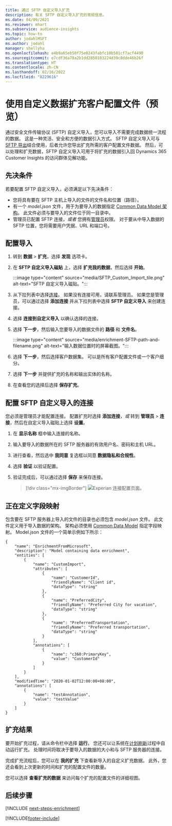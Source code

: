 ```yaml
---
title: 通过 SFTP 自定义导入扩充
description: 有关 SFTP 自定义导入扩充的常规信息。
ms.date: 04/09/2021
ms.reviewer: mhart
ms.subservice: audience-insights
ms.topic: how-to
author: jodahlMSFT
ms.author: jodahl
manager: shellyha
ms.openlocfilehash: e4b9a65eb50f75e0243fabfc10b501cf7acf4490
ms.sourcegitcommit: e7cdf36a78a2b1dd2850183224d39c8dde46b26f
ms.translationtype: HT
ms.contentlocale: zh-CN
ms.lasthandoff: 02/16/2022
ms.locfileid: "8229616"
---
```

# <a name="enrich-customer-profiles-with-custom-data-preview"></a>使用自定义数据扩充客户配置文件（预览）

通过安全文件传输协议 (SFTP) 自定义导入，您可以导入不需要完成数据统一流程的数据。 这是一种灵活、安全和方便的数据引入方式。 SFTP 自定义导入可与 [SFTP 导出](export-sftp.md)结合使用，后者允许您导出扩充所需的客户配置文件数据。 然后，可以处理和扩充数据，SFTP 自定义导入可用于将扩充的数据引入回 Dynamics 365 Customer Insights 的访问群体见解功能。

## <a name="prerequisites"></a>先决条件

若要配置 SFTP 自定义导入，必须满足以下先决条件：

- 您将具有要在 SFTP 主机上导入的文件的文件名和位置（路径）。
- 有一个 *model.json* 文件，用于为要导入的数据指定 [Common Data Model 架构](/common-data-model/)。 此文件必须与要导入的文件位于同一目录中。
- 管理员已配置 SFTP 连接，*或者* 您拥有[管理员](permissions.md#administrator)权限。 对于要从中导入数据的 SFTP 位置，您将需要用户凭据、URL 和端口号。


## <a name="configure-the-import"></a>配置导入

1. 转到 **数据** > **扩充**，选择 **发现** 选项卡。

1. 在 **SFTP 自定义导入磁贴** 上，选择 **扩充我的数据**，然后选择 **开始**。

   :::image type="content" source="media/SFTP_Custom_Import_tile.png" alt-text="SFTP 自定义导入磁贴。":::

1. 从下拉列表中选择[连接](connections.md)。 如果没有连接可用，请联系管理员。 如果您是管理员，可以通过选择 **添加连接** 并从下拉列表中选择 **SFTP 自定义导入** 来创建连接。

1. 选择 **连接到自定义导入** 以确认选择的连接。

1.  选择 **下一步**，然后输入您要导入的数据文件的 **路径** 和 **文件名**。

    :::image type="content" source="media/enrichment-SFTP-path-and-filename.png" alt-text="输入数据位置时的屏幕截图。":::

1. 选择 **下一步**，然后选择客户数据集。 可以是所有客户配置文件或一个客户细分。

1. 选择 **下一步** 并提供扩充的名称和输出实体的名称。 

1. 在查看您的选择后选择 **保存扩充**。

## <a name="configure-the-connection-for-sftp-custom-import"></a>配置 SFTP 自定义导入的连接 

您必须是管理员才能配置连接。 配置扩充时选择 **添加连接**，*或* 转到 **管理员** > **连接**，然后在自定义导入磁贴上选择 **设置**。

1. 在 **显示名称** 框中输入连接的名称。

1. 输入要导入的数据所在的 SFTP 服务器的有效用户名、密码和主机 URL。

1. 进行查看，然后选中 **我同意** 复选框以同意 **数据隐私和合规性**。

1. 选择 **验证** 以验证配置。

1. 验证完成后，可以通过选择 **保存** 来保存连接。

   > [!div class="mx-imgBorder"]
   > ![Experian 连接配置页面。](media/enrichment-SFTP-connection.png "Experian 连接配置页面")


## <a name="defining-field-mappings"></a>正在定义字段映射 

包含要在 SFTP 服务器上导入的文件的目录也必须包含 *model.json* 文件。 此文件定义用于导入数据的架构。 架构必须使用 [Common Data Model](/common-data-model/) 指定字段映射。 Model.json 文件的一个简单示例如下所示：

```
{
    "name": "EnrichmentFromMicrosoft",
    "description": "Model containing data enrichment",
    "entities": [
        {
            "name": "CustomImport",
            "attributes": [
                {
                    "name": "CustomerId",
                    "friendlyName": "Client id",
                    "dataType": "string"
                },
                {
                    "name": "PreferredCity",
                    "friendlyName": "Preferred City for vacation",
                    "dataType": "string"
                },
                {
                    "name": "PreferredTransportation",
                    "friendlyName": "Preferred transportation",
                    "dataType": "string"
                }
            ],
            "annotations": [
                {
                    "name": "c360:PrimaryKey",
                    "value": "CustomerId"
                }
            ]
        }
    ],
    "modifiedTime": "2020-01-02T12:00:00+08:00",
    "annotations": [
        {
            "name": "testAnnotation",
            "value": "testValue"
        }
    ]
}
```

## <a name="enrichment-results"></a>扩充结果

要开始扩充过程，请从命令栏中选择 **运行**。 您还可以让系统在[计划刷新](system.md#schedule-tab)过程中自动运行扩充。 处理时间将取决于要导入的数据的大小和与 SFTP 服务器的连接。

完成扩充流程后，您可以在 **我的扩充** 下查看新导入的自定义扩充数据。 此外，您还会看到上次更新的时间和扩充的配置文件的数量。

您可以选择 **查看扩充的数据** 来访问每个扩充的配置文件的详细视图。

## <a name="next-steps"></a>后续步骤

[!INCLUDE [next-steps-enrichment](../includes/next-steps-enrichment.md)]

[!INCLUDE[footer-include](../includes/footer-banner.md)]
